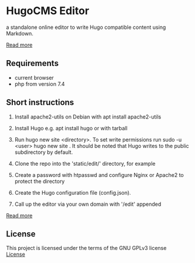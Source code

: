 # HugoCMS Editor
a standalone online editor to write Hugo compatible content using Markdown.
  
[Read more](https://hugoeditor.com/en/)  
  

## Requirements

- current browser
- php from version 7.4
  
## Short instructions

1. Install apache2-utils
    on Debian with apt install apache2-utils

2. Install Hugo
   e.g. apt install hugo
    or with tarball

3. Run hugo new site \<directory\>. 
   To set write permissions run sudo -u \<user\> hugo new site <directory>. 
   It should be noted that Hugo writes to the public subdirectory by default.

4. Clone the repo into the 'static/edit/' directory, for example

5. Create a password with htpasswd and configure Nginx or Apache2 to protect the directory

6. Create the Hugo configuration file (config.json).

7. Call up the editor via your own domain with '/edit' appended
  
[Read more](https://hugoeditor.com/en/install-use/)
  
## License

This project is licensed under the terms of the GNU GPLv3 license   
[License](https://www.gnu.org/licenses/gpl-3.0)


